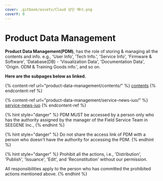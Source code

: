```yaml
---
cover: .gitbook/assets/Cloud 상단 배너.png
coverY: 0
---
```


# Product Data Management

**Product Data Management(PDM)**, has the role of storing & managing all the contents and info. e.g., 'User Info', 'Tech Info.', 'Service Info', 'Firmware & Software', 'Database(DB) - 'Visualization Data', 'Documentation Data', 'Origin. ODM & Training Goods info.', and so on.



**Here are the subpages below as linked.**

{% content-ref url="product-data-management/contents/" %}
[contents](product-data-management/contents/)
{% endcontent-ref %}

{% content-ref url="product-data-management/service-news-iuo/" %}
[service-news-iuo](product-data-management/service-news-iuo/)
{% endcontent-ref %}



{% hint style="danger" %}
​PDM MUST be accessed by a person only who has the authority assigned by the manager of the Field Service Team in SEEGENE Inc.,
{% endhint %}

{% hint style="danger" %}
Do not share the access link of PDM with a person who doesn't have the authority for accessing the PDM.
{% endhint %}

{% hint style="danger" %}
Prohibit all the actions, i.e., 'Distribution', 'Publish', 'Issuance', 'Edit', and 'Reconstitution' without our permission.

All responsibilities apply to the person who has committed the prohibited actions mentioned above.
{% endhint %}
